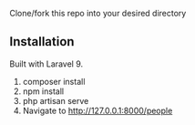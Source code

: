 Clone/fork this repo into your desired directory

## Installation

Built with Laravel 9.

1. composer install
2. npm install
3. php artisan serve
4. Navigate to http://127.0.0.1:8000/people
